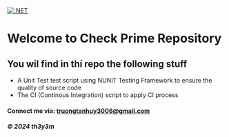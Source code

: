 [![.NET](https://github.com/th3y3m/unit-testing-using-nunit/actions/workflows/ci-script.yml/badge.svg)](https://github.com/th3y3m/unit-testing-using-nunit/actions/workflows/ci-script.yml)

# Welcome to Check Prime Repository

## You wil find in thí repo the following stuff

* A Unit Test test script using NUNIT Testing Framework to ensure the quality of source code
* The CI (Continous Integration) script to apply CI process

#### Connect me via: truongtanhuy3006@gmail.com

##### &#169; 2024 th3y3m


